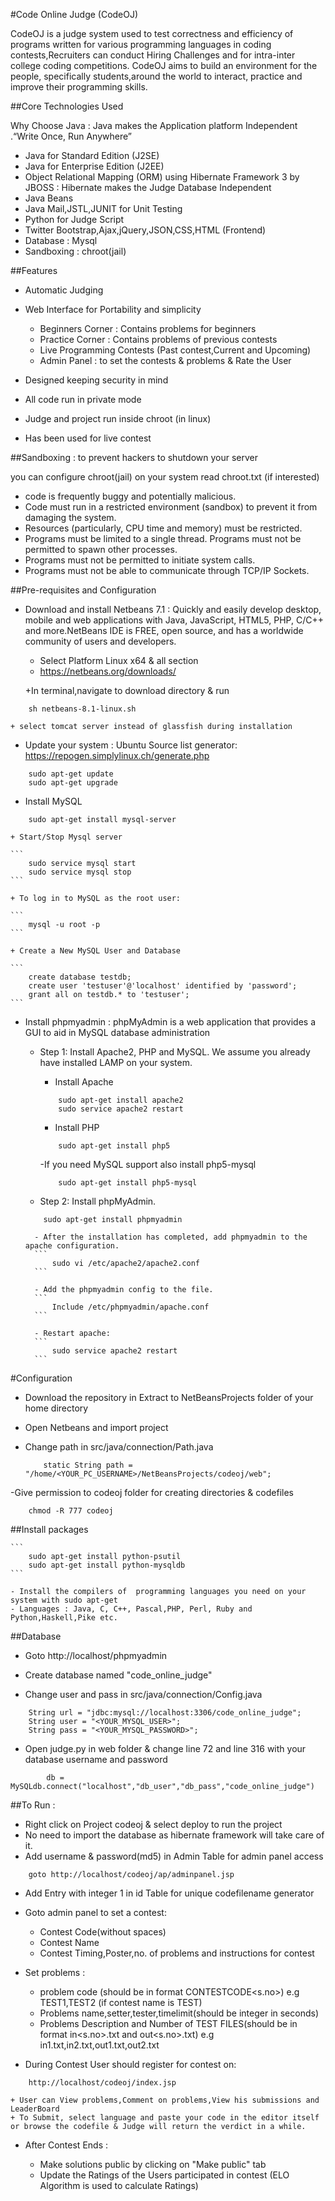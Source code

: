 #Code Online Judge (CodeOJ)

 CodeOJ is a judge system used to test correctness and efficiency of programs written for various programming languages in coding contests,Recruiters can conduct Hiring Challenges and for intra-inter college coding competitions.
 CodeOJ aims to build an environment for the people, specifically students,around the world to interact, practice and improve their programming skills.

##Core Technologies Used 
 
 Why Choose Java : Java makes the Application platform Independent .“Write Once, Run Anywhere”


- Java for Standard Edition (J2SE)
- Java for Enterprise Edition (J2EE)
- Object Relational Mapping (ORM) using Hibernate Framework 3 by JBOSS : Hibernate makes the Judge Database Independent
- Java Beans
- Java Mail,JSTL,JUNIT for Unit Testing
- Python for Judge Script
- Twitter Bootstrap,Ajax,jQuery,JSON,CSS,HTML (Frontend)
- Database : Mysql
- Sandboxing : chroot(jail) 

##Features

- Automatic Judging
- Web Interface for Portability and simplicity

	+ Beginners Corner : Contains problems for beginners
	+ Practice Corner :  Contains problems of previous contests
	+ Live Programming Contests (Past contest,Current and Upcoming) 
	+ Admin Panel : to set the contests & problems & Rate the User

- Designed keeping security in mind
- All code run in private mode
- Judge and project run inside chroot (in linux)
- Has been used for live contest


##Sandboxing : to prevent hackers to shutdown your server

you can configure chroot(jail) on your system read chroot.txt (if interested)

- code is frequently buggy and potentially malicious.
- Code must run in a restricted environment (sandbox) to prevent it from damaging the system.
- Resources (particularly, CPU time and memory) must be restricted.
- Programs must be limited to a single thread.
Programs must not be permitted to spawn other processes.
- Programs must not be permitted to initiate system calls.
- Programs must not be able to communicate through TCP/IP Sockets.



##Pre-requisites and Configuration

- Download and install Netbeans 7.1 : Quickly and easily develop desktop, mobile and web applications
with Java, JavaScript, HTML5, PHP, C/C++ and more.NetBeans IDE is FREE, open source, and has a worldwide community of users and developers. 

	+ Select Platform Linux x64 & all section
	+ https://netbeans.org/downloads/

	+In terminal,navigate to download directory & run
```
	sh netbeans-8.1-linux.sh
```
	+ select tomcat server instead of glassfish during installation


- Update your system : Ubuntu Source list generator: https://repogen.simplylinux.ch/generate.php

```
	sudo apt-get update
	sudo apt-get upgrade
```

- Install MySQL

```
	sudo apt-get install mysql-server
```

	+ Start/Stop Mysql server 
	
	```
		sudo service mysql start
		sudo service mysql stop
	```

	+ To log in to MySQL as the root user:
	
	```
		mysql -u root -p
	```

	+ Create a New MySQL User and Database

	```
		create database testdb;
		create user 'testuser'@'localhost' identified by 'password';
		grant all on testdb.* to 'testuser';
	```




- Install phpmyadmin : phpMyAdmin is a web application that provides a GUI to aid in MySQL database administration

	+ Step 1: Install Apache2, PHP and MySQL. We assume you already have installed LAMP on your system.

		- Install Apache 
		```
			sudo apt-get install apache2
			sudo service apache2 restart
		```

		- Install PHP

		```
			sudo apt-get install php5
		```
				
		-If you need MySQL support also install php5-mysql
		
		```
			sudo apt-get install php5-mysql
		```

	+ Step 2: Install phpMyAdmin.

	```
		sudo apt-get install phpmyadmin
	```

		- After the installation has completed, add phpmyadmin to the apache configuration.
		```
			sudo vi /etc/apache2/apache2.conf
		```

		- Add the phpmyadmin config to the file.
		```
			Include /etc/phpmyadmin/apache.conf
		```

		- Restart apache:
		```
			sudo service apache2 restart
		```

#Configuration

- Download the repository in Extract to NetBeansProjects folder of your home directory

- Open Netbeans and import project 

- Change path in src/java/connection/Path.java
	``` 
    	static String path = "/home/<YOUR_PC_USERNAME>/NetBeansProjects/codeoj/web";
	```

-Give permission to codeoj folder for creating directories & codefiles
```
	chmod -R 777 codeoj
```


##Install packages

	```
		sudo apt-get install python-psutil
		sudo apt-get install python-mysqldb
	```

	- Install the compilers of  programming languages you need on your system with sudo apt-get
	- Languages : Java, C, C++, Pascal,PHP, Perl, Ruby and Python,Haskell,Pike etc.





##Database 

- Goto http://localhost/phpmyadmin
- Create database named "code_online_judge"

- Change user and pass in src/java/connection/Config.java
```
    String url = "jdbc:mysql://localhost:3306/code_online_judge";
    String user = "<YOUR_MYSQL_USER>";
    String pass = "<YOUR_MYSQL_PASSWORD>";
```    

- Open judge.py in web folder & change line 72 and line 316 with your database username and password
```
        db = MySQLdb.connect("localhost","db_user","db_pass","code_online_judge")
```



##To Run : 

- Right click on Project codeoj & select deploy to run the project
- No need to import the database as hibernate framework will take care of it.
- Add username & password(md5) in Admin Table for admin panel access

```
	goto http://localhost/codeoj/ap/adminpanel.jsp
```

- Add Entry with integer 1 in id Table for unique codefilename generator

- Goto admin panel to set a contest: 
	
	+ Contest Code(without spaces)
	+ Contest Name
	+ Contest Timing,Poster,no. of problems and instructions for contest

- Set problems : 
	
	+ problem code (should be in format CONTESTCODE<s.no>) e.g TEST1,TEST2 (if contest name is TEST)
	+ Problems name,setter,tester,timelimit(should be integer in seconds)
	+ Problems Description and Number of TEST FILES(should be in format in<s.no>.txt and out<s.no>.txt) e.g in1.txt,in2.txt,out1.txt,out2.txt 

- During Contest User should register for contest on: 

```
	http://localhost/codeoj/index.jsp
```
	+ User can View problems,Comment on problems,View his submissions and LeaderBoard
	+ To Submit, select language and paste your code in the editor itself or browse the codefile & Judge will return the verdict in a while.


- After Contest Ends : 
	
	+ Make solutions public by clicking on "Make public" tab
	+ Update the Ratings of the Users participated in contest (ELO Algorithm is used to calculate Ratings)

